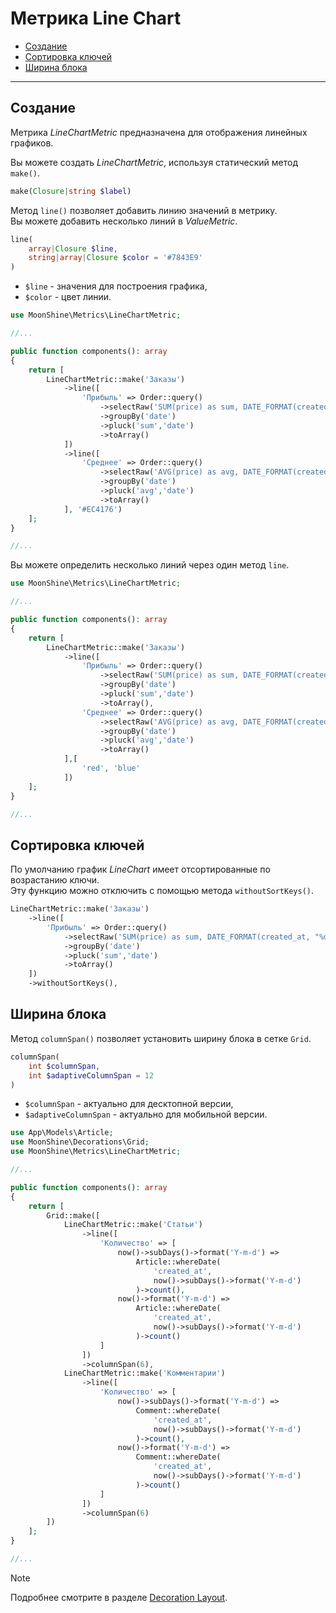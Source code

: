 # Метрика Line Chart  

- [Создание](#make)  
- [Сортировка ключей](#sorting-keys)  
- [Ширина блока](#column-span)  

---

<a name="make"></a>  
## Создание  

Метрика *LineChartMetric* предназначена для отображения линейных графиков.

Вы можете создать *LineChartMetric*, используя статический метод `make()`.

```php
make(Closure|string $label)
```

Метод `line()` позволяет добавить линию значений в метрику.  
Вы можете добавить несколько линий в *ValueMetric*.

```php
line(
    array|Closure $line,
    string|array|Closure $color = '#7843E9'
)
```

- `$line` - значения для построения графика,  
- `$color` - цвет линии.  

```php
use MoonShine\Metrics\LineChartMetric;

//...

public function components(): array
{
    return [
        LineChartMetric::make('Заказы')
            ->line([
                'Прибыль' => Order::query()
                    ->selectRaw('SUM(price) as sum, DATE_FORMAT(created_at, "%d.%m.%Y") as date')
                    ->groupBy('date')
                    ->pluck('sum','date')
                    ->toArray()
            ])
            ->line([
                'Среднее' => Order::query()
                    ->selectRaw('AVG(price) as avg, DATE_FORMAT(created_at, "%d.%m.%Y") as date')
                    ->groupBy('date')
                    ->pluck('avg','date')
                    ->toArray()
            ], '#EC4176')
    ];
}

//...
```

Вы можете определить несколько линий через один метод `line`.

```php
use MoonShine\Metrics\LineChartMetric;

//...

public function components(): array
{
    return [
        LineChartMetric::make('Заказы')
            ->line([
                'Прибыль' => Order::query()
                    ->selectRaw('SUM(price) as sum, DATE_FORMAT(created_at, "%d.%m.%Y") as date')
                    ->groupBy('date')
                    ->pluck('sum','date')
                    ->toArray(),
                'Среднее' => Order::query()
                    ->selectRaw('AVG(price) as avg, DATE_FORMAT(created_at, "%d.%m.%Y") as date')
                    ->groupBy('date')
                    ->pluck('avg','date')
                    ->toArray()
            ],[
                'red', 'blue'
            ])
    ];
}

//...
```

<a name="keys-sort"></a>  
## Сортировка ключей  

По умолчанию график *LineChart* имеет отсортированные по возрастанию ключи.  
Эту функцию можно отключить с помощью метода `withoutSortKeys()`.

```php
LineChartMetric::make('Заказы')
    ->line([
        'Прибыль' => Order::query()
            ->selectRaw('SUM(price) as sum, DATE_FORMAT(created_at, "%d.%m.%Y") as date')
            ->groupBy('date')
            ->pluck('sum','date')
            ->toArray()
    ])
    ->withoutSortKeys(),
```

<a name="column-span"></a>  
## Ширина блока  

Метод `columnSpan()` позволяет установить ширину блока в сетке `Grid`.

```php
columnSpan(
    int $columnSpan,
    int $adaptiveColumnSpan = 12
)
```

- `$columnSpan` - актуально для десктопной версии,  
- `$adaptiveColumnSpan` - актуально для мобильной версии.  

```php
use App\Models\Article;
use MoonShine\Decorations\Grid;
use MoonShine\Metrics\LineChartMetric;

//...

public function components(): array
{
    return [
        Grid::make([
            LineChartMetric::make('Статьи')
                ->line([
                    'Количество' => [
                        now()->subDays()->format('Y-m-d') =>
                            Article::whereDate(
                                'created_at',
                                now()->subDays()->format('Y-m-d')
                            )->count(),
                        now()->format('Y-m-d') =>
                            Article::whereDate(
                                'created_at',
                                now()->subDays()->format('Y-m-d')
                            )->count()
                    ]
                ])
                ->columnSpan(6),
            LineChartMetric::make('Комментарии')
                ->line([
                    'Количество' => [
                        now()->subDays()->format('Y-m-d') =>
                            Comment::whereDate(
                                'created_at',
                                now()->subDays()->format('Y-m-d')
                            )->count(),
                        now()->format('Y-m-d') =>
                            Comment::whereDate(
                                'created_at',
                                now()->subDays()->format('Y-m-d')
                            )->count()
                    ]
                ])
                ->columnSpan(6)
        ])
    ];
}

//...
```

> [!NOTE]
> Подробнее смотрите в разделе [Decoration Layout](https://moonshine-laravel.com/docs/resource/components/components-decoration_layout).

